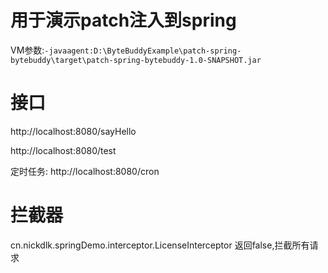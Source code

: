 # 用于演示patch注入到spring

VM参数:`-javaagent:D:\ByteBuddyExample\patch-spring-bytebuddy\target\patch-spring-bytebuddy-1.0-SNAPSHOT.jar`

# 接口

http://localhost:8080/sayHello

http://localhost:8080/test

定时任务:
http://localhost:8080/cron

# 拦截器

cn.nickdlk.springDemo.interceptor.LicenseInterceptor 返回false,拦截所有请求